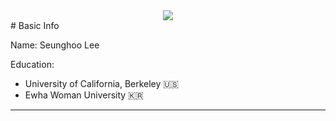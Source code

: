 <div align=center>
    <img src="https://capsule-render.vercel.app/api?type=waving&color=auto&height=200&section=header&text=Seunghoo's%20GitHub&fontSize=90" />
</div>
    
<div align=left>
    # Basic Info

Name:
Seunghoo Lee

Education:
- University of California, Berkeley 🇺🇸
- Ewha Woman University 🇰🇷

---

